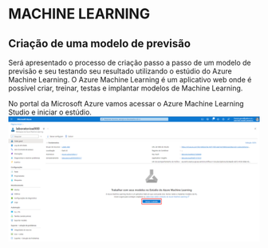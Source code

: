 # MACHINE LEARNING

## Criação de uma modelo de previsão

Será apresentado o processo de criação passo a passo de um modelo de previsão e seu testando seu resultado utilizando o estúdio do Azure Machine Learning.
O Azure Machine Learning é um aplicativo web onde é possível criar, treinar, testas e implantar modelos de Machine Learning.

No portal da Microsoft Azure vamos acessar o Azure Machine Learning Studio e iniciar o estúdio.
![imagem1](https://github.com/franciscampos91/microsoft-azure-ai-fundamentals-dio/blob/main/images/ml01.png)
